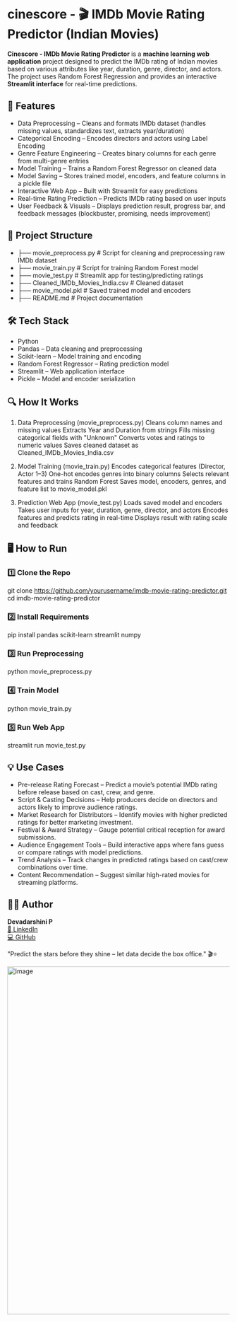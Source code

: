 # cinescore - 🎬 IMDb Movie Rating Predictor (Indian Movies)

**Cinescore - IMDb Movie Rating Predictor** is a **machine learning web application** project designed to predict the IMDb rating of Indian movies based on various attributes like year, duration, genre, director, and actors.
The project uses Random Forest Regression and provides an interactive **Streamlit interface** for real-time predictions.

## 🚀 Features

- Data Preprocessing – Cleans and formats IMDb dataset (handles missing values, standardizes text, extracts year/duration)
- Categorical Encoding – Encodes directors and actors using Label Encoding
- Genre Feature Engineering – Creates binary columns for each genre from multi-genre entries
- Model Training – Trains a Random Forest Regressor on cleaned data
- Model Saving – Stores trained model, encoders, and feature columns in a pickle file
- Interactive Web App – Built with Streamlit for easy predictions
- Real-time Rating Prediction – Predicts IMDb rating based on user inputs
- User Feedback & Visuals – Displays prediction result, progress bar, and feedback messages (blockbuster, promising, needs improvement)

## 📂 Project Structure

- ├── movie_preprocess.py     # Script for cleaning and preprocessing raw IMDb dataset
- ├── movie_train.py          # Script for training Random Forest model
- ├── movie_test.py           # Streamlit app for testing/predicting ratings
- ├── Cleaned_IMDb_Movies_India.csv  # Cleaned dataset
- ├── movie_model.pkl         # Saved trained model and encoders
- ├── README.md               # Project documentation

## 🛠 Tech Stack

- Python
- Pandas – Data cleaning and preprocessing
- Scikit-learn – Model training and encoding
- Random Forest Regressor – Rating prediction model
- Streamlit – Web application interface
- Pickle – Model and encoder serialization

## 🔍 How It Works

1. Data Preprocessing (movie_preprocess.py)
Cleans column names and missing values
Extracts Year and Duration from strings
Fills missing categorical fields with "Unknown"
Converts votes and ratings to numeric values
Saves cleaned dataset as Cleaned_IMDb_Movies_India.csv

2. Model Training (movie_train.py)
Encodes categorical features (Director, Actor 1–3)
One-hot encodes genres into binary columns
Selects relevant features and trains Random Forest
Saves model, encoders, genres, and feature list to movie_model.pkl

3. Prediction Web App (movie_test.py)
Loads saved model and encoders
Takes user inputs for year, duration, genre, director, and actors
Encodes features and predicts rating in real-time
Displays result with rating scale and feedback

## 🖥 How to Run

### 1️⃣ Clone the Repo
git clone https://github.com/yourusername/imdb-movie-rating-predictor.git
cd imdb-movie-rating-predictor
### 2️⃣ Install Requirements
pip install pandas scikit-learn streamlit numpy
### 3️⃣ Run Preprocessing
python movie_preprocess.py
### 4️⃣ Train Model
python movie_train.py
### 5️⃣ Run Web App
streamlit run movie_test.py

## 💡 Use Cases

- Pre-release Rating Forecast – Predict a movie’s potential IMDb rating before release based on cast, crew, and genre.
- Script & Casting Decisions – Help producers decide on directors and actors likely to improve audience ratings.
- Market Research for Distributors – Identify movies with higher predicted ratings for better marketing investment.
- Festival & Award Strategy – Gauge potential critical reception for award submissions.
- Audience Engagement Tools – Build interactive apps where fans guess or compare ratings with model predictions.
- Trend Analysis – Track changes in predicted ratings based on cast/crew combinations over time.
- Content Recommendation – Suggest similar high-rated movies for streaming platforms.

## 👩‍💻 Author
**Devadarshini P**  
[🔗 LinkedIn](https://www.linkedin.com/in/devadarshini-p-707b15202/)  
[💻 GitHub](https://github.com/Devadarshini9000)

"Predict the stars before they shine – let data decide the box office." 🎬⭐

<img width="800" height="787" alt="image" src="https://github.com/user-attachments/assets/021a74b4-b7e9-4200-8c6b-ff093e4c3ecc" />

